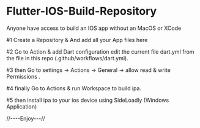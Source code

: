 # Flutter-IOS-Build-Repository
Anyone have access to build an IOS app without an MacOS or XCode 

#1 Create a Repository & And add all your App files here

#2 Go to Action & add Dart configuration edit the current file dart.yml from the file in this repo (.github/workflows/dart.yml).

#3 then Go to settings -> Actions -> General -> allow read & write Permissions .

#4 finally Go to Actions & run Workspace to build ipa.

#5 then install ipa to your ios device using SideLoadly (Windows Application)

//----Enjoy---//
